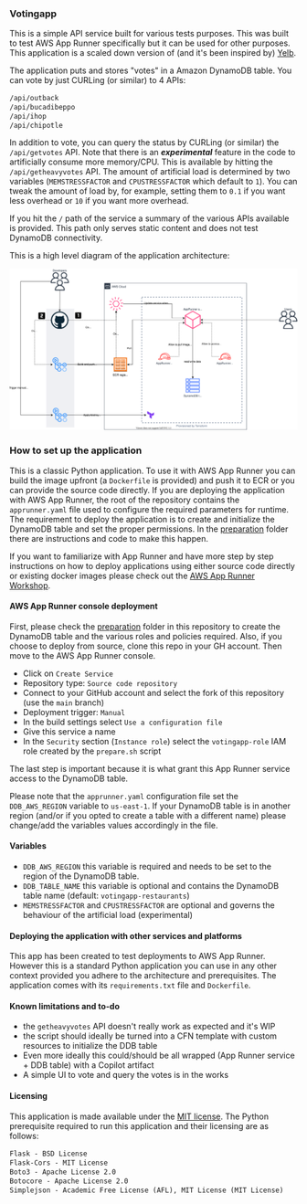 ### Votingapp

This is a simple API service built for various tests purposes. This was built to test AWS App Runner specifically but it can be used for other purposes. This application is a scaled down version of (and it's been inspired by) [Yelb](https://github.com/mreferre/yelb/).

The application puts and stores "votes" in a Amazon DynamoDB table. You can vote by just CURLing (or similar) to 4 APIs: 
```
/api/outback
/api/bucadibeppo
/api/ihop
/api/chipotle
```
In addition to vote, you can query the status by CURLing (or similar) the `/api/getvotes` API. Note that there is an ***experimental*** feature in the code to artificially consume more memory/CPU. This is available by hitting the `/api/getheavyvotes` API. The amount of artificial load is determined by two variables (`MEMSTRESSFACTOR` and `CPUSTRESSFACTOR` which default to `1`). You can tweak the amount of load by, for example, setting them to `0.1` if you want less overhead or `10` if you want more overhead. 

If you hit the `/` path of the service a summary of the various APIs available is provided. This path only serves static content and does not test DynamoDB connectivity. 

This is a high level diagram of the application architecture:

![votingapp-architecture](images/votingapp-architecture.svg)  


### How to set up the application

This is a classic Python application. To use it with AWS App Runner you can build the image upfront (a `Dockerfile` is provided) and push it to ECR or you can provide the source code directly. If you are deploying the application with AWS App Runner, the root of the repository contains the `apprunner.yaml` file used to configure the required parameters for runtime. The requirement to deploy the application is to create and initialize the DynamoDB table and set the proper permissions. In the [preparation](/preparation) folder there are instructions and code to make this happen. 

If you want to familiarize with App Runner and have more step by step instructions on how to deploy applications using either source code directly or existing docker images please check out the [AWS App Runner Workshop](https://www.apprunnerworkshop.com/).  


#### AWS App Runner console deployment

First, please check the [preparation](/preparation) folder in this repository to create the DynamoDB table and the various roles and policies required. Also, if you choose to deploy from source, clone this repo in your GH account. Then move to the AWS App Runner console.

- Click on `Create Service` 
- Repository type: `Source code repository`
- Connect to your GitHub account and select the fork of this repository (use the `main` branch)
- Deployment trigger: `Manual`
- In the build settings select `Use a configuration file`
- Give this service a name 
- In the `Security` section (`Instance role`) select the `votingapp-role` IAM role created by the `prepare.sh` script  

The last step is important because it is what grant this App Runner service access to the DynamoDB table. 

Please note that the `apprunner.yaml` configuration file set the `DDB_AWS_REGION` variable to `us-east-1`. If your DynamoDB table is in another region (and/or if you opted to create a table with a different name) please change/add the variables values accordingly in the file. 


#### Variables

- `DDB_AWS_REGION` this variable is required and needs to be set to the region of the DynamoDB table.
- `DDB_TABLE_NAME` this variable is optional and contains the DynamoDB table name (default: `votingapp-restaurants`)
- `MEMSTRESSFACTOR` and `CPUSTRESSFACTOR` are optional and governs the behaviour of the artificial load (experimental)


#### Deploying the application with other services and platforms  

This app has been created to test deployments to AWS App Runner. However this is a standard Python application you can use in any other context provided you adhere to the architecture and prerequisites. The application comes with its `requirements.txt` file and `Dockerfile`. 

#### Known limitations and to-do

- the `getheavyvotes` API doesn't really work as expected and it's WIP 
- the script should ideally be turned into a CFN template with custom resources to initialize the DDB table
- Even more ideally this could/should be all wrapped (App Runner service + DDB table) with a Copilot artifact
- A simple UI to vote and query the votes is in the works


#### Licensing

This application is made available under the [MIT license](./LICENSE). The Python prerequisite required to run this application and their licensing are as follows:
```
Flask - BSD License 
Flask-Cors - MIT License
Boto3 - Apache License 2.0
Botocore - Apache License 2.0
Simplejson - Academic Free License (AFL), MIT License (MIT License)
```

